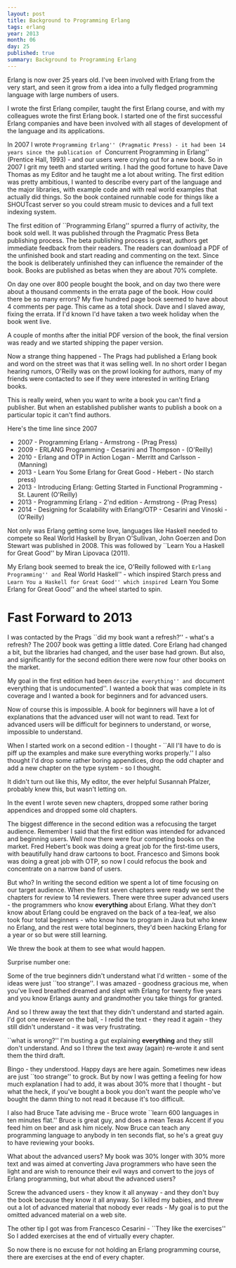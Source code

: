 ```yaml
---
layout: post
title: Background to Programming Erlang
tags: erlang 
year: 2013
month: 06
day: 25
published: true
summary: Background to Programming Erlang
---
```


Erlang is now over 25 years old. I've been involved with Erlang from
the very start, and seen it grow from a idea into a fully fledged
programming language with large numbers of users.

I wrote the first Erlang compiler, taught the first Erlang course, and
with my colleagues wrote the first Erlang book.  I started one of the
first successful Erlang companies and have been involved with all
stages of development of the language and its applications.
 
In 2007 I wrote ``Programming Erlang'' (Pragmatic Press) - it had been
14 years since the publication of ``Concurrent Programming in Erlang''
(Prentice Hall, 1993) - and our users were crying out for a new book.
So in 2007 I grit my teeth and started writing. I had the good fortune
to have Dave Thomas as my Editor and he taught me a lot about writing.
The first edition was pretty ambitious, I wanted to describe every
part of the language and the major libraries, with example code and
with real world examples that actually did things. So the book
contained runnable code for things like a SHOUTcast server so you
could stream music to devices and a full text indexing system.

The first edition of ``Programming Erlang'' spurred a flurry of
activity, the book sold well. It was published through the Pragmatic
Press Beta publishing process. The beta publishing process is great,
authors get immediate feedback from their readers. The readers can
download a PDF of the unfinished book and start reading and commenting
on the text.  Since the book is deliberately unfinished they can
influence the remainder of the book.  Books are published as betas
when they are about 70% complete.
 
On day one over 800 people bought the book, and on day two there were about
a thousand comments in the errata page of the book. How could there be
so many errors? My five hundred page book seemed to have about 4
comments per page. This came as a total shock. Dave and I slaved away,
fixing the errata.  If I'd known I'd have taken a two week holiday when
the book went live.

A couple of months after the initial PDF version of the book, the final
version was ready and we started shipping the paper version.

Now a strange thing happened - The Prags had published a Erlang book
and word on the street was that it was selling well. In no short order
I began hearing rumors, O'Reilly was on the prowl looking for authors,
many of my friends were contacted to see if they were interested in
writing Erlang books.

This is really weird, when you want to write a book you can't find a
publisher. But when an established publisher wants to publish a book
on a particular topic it can't find authors.

Here's the time line since 2007	

* 2007 - Programming Erlang - Armstrong - (Prag Press) 
* 2009 - ERLANG Programming - Cesarini and Thompson - (O'Reilly) 
* 2010 - Erlang and OTP in Action Logan - Merritt and Carlsson - (Manning) 
* 2013 - Learn You Some Erlang for Great Good - Hebert - (No starch press) 
* 2013 - Introducing Erlang: Getting Started in Functional Programming - St. Laurent (O'Reilly)
* 2013 - Programming Erlang - 2'nd edition - Armstrong - (Prag Press) 
* 2014 - Designing for Scalability with Erlang/OTP - Cesarini and Vinoski - (O'Reilly)

Not only was Erlang getting some love, languages like Haskell needed
to compete so Real World Haskell by Bryan O'Sullivan, John Goerzen and
Don Stewart was published in 2008.  This was followed by ``Learn You a
Haskell for Great Good'' by Miran Lipovaca (2011).

My Erlang book seemed to break the ice, O'Reilly followed with
``Erlang Programming'' and ``Real World Haskell'' - which inspired
Starch press and ``Learn You a Haskell for Great Good'' which inspired
``Learn You Some Erlang for Great Good'' and the wheel started to
spin.

Fast Forward to 2013
====================

I was contacted by the Prags ``did my book want a refresh?'' -
what's a refresh?  The 2007 book was getting a little dated. Core
Erlang had changed a bit, but the libraries had changed, and the user
base had grown.  But also, and significantly for the second edition
there were now four other books on the market.

My goal in the first edition had been ``describe everything'' and
``document everything that is undocumented''. I wanted a book that was
complete in its coverage and I wanted a book for beginners and for
advanced users.

Now of course this is impossible. A book for beginners will have a lot
of explanations that the advanced user will not want to read. Text for
advanced users will be difficult for beginners to understand, or
worse, impossible to understand.

When I started work on a second edition - I thought - ``All I'll have to
do is piff up the examples and make sure everything works properly.'' I
also thought I'd drop some rather boring appendices, drop the odd
chapter and add a new chapter on the type system - so I thought.

It didn't turn out like this, My editor, the ever helpful Susannah
Pfalzer, probably knew this, but wasn't letting on.

In the event I wrote seven new chapters, dropped some rather boring
appendices and dropped some old chapters.

The biggest difference in the second edition was a refocusing the target
audience.  Remember I said that the first edition was intended for
advanced and beginning users.  Well now there were four competing books
on the market. Fred Hebert's book was doing a great job for the
first-time users, with beautifully hand draw cartoons to
boot. Francesco and Simons book was doing a great job with OTP, so now
I could refocus the book and concentrate on a narrow band of users.

But who? In writing the second edition we spent a lot of time focusing on
our target audience. When the first seven chapters were ready we sent
the chapters for review to 14 reviewers. There were three super advanced
users - the programmers who know __everything__ about Erlang. What they don't
know about Erlang could be engraved on the back of a tea-leaf, we also took
four total beginners - who know how to program in Java but who
knew no Erlang, and the rest were total beginners, they'd been hacking
Erlang for a year or so but were still learning.

We threw the book at them to see what would happen.

Surprise number one:

Some of the true beginners didn't understand what I'd written - some
of the ideas were just ``too strange''. I was amazed - goodness gracious
me, when you've lived breathed dreamed and slept with Erlang for
twenty five years and you know Erlangs aunty and grandmother you take
things for granted.

And so I threw away the text that they didn't understand and
started again.  I'd got one reviewer on the ball, - I redid the text -
they read it again - they still didn't understand - it was very frustrating.

``what is wrong?'' I'm busting a gut explaining __everything__ and
they still don't understand. And so I threw the text away (again)
re-wrote it and sent them the third draft.

Bingo - they understood. Happy days are here again. Sometimes new
ideas are just ``too strange'' to grock. But by now I was getting a
feeling for how much explanation I had to add, it was about 30% more
that I thought - but what the heck, if you've bought a book you don't
want the people who've bought the damn thing to not read it because
it's too difficult.

I also had Bruce Tate advising me - Bruce wrote	 ``learn 600
languages in ten minutes flat.''  Bruce is great guy, and does a mean
Texas Accent if you feed him on beer and ask him nicely.  Now Bruce
can teach any programming language to anybody in ten seconds flat, so
he's a great guy to have reviewing your books.

What about the advanced users? My book was 30% longer with 30% more
text and was aimed at converting Java programmers who have seen the
light and are wish to renounce their evil ways and convert to the joys
of Erlang programming, but what about the advanced users?

Screw the advanced users - they know it all anyway - and they don't buy
the book because they know it all anyway. So I killed my babies, and
threw out a lot of advanced material that nobody ever reads - My goal
is to put the omitted advanced material on a web site.

The other tip I got was from Francesco Cesarini - ``They like the
exercises'' So I added exercises at the end of virtually every
chapter.

So now there is no excuse for not holding an Erlang programming course,
there are exercises at the end of every chapter.



 
  
